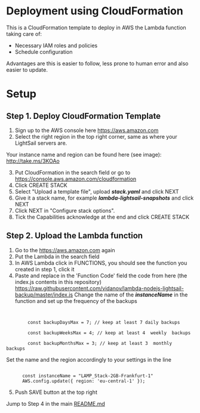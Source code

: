 # Deployment using CloudFormation

This is a CloudFormation template to deploy in AWS the Lambda function taking care of:

- Necessary IAM roles and policies
- Schedule configuration

Advantages are this is easier to follow, less prone to human error and also easier to update.

# Setup

## Step 1. Deploy CloudFormation Template
 1. Sign up to the AWS console here https://aws.amazon.com
 2. Select the right region in the top right corner, same as where your LightSail servers are.

 Your instance name and region can be found here (see image): 
http://take.ms/3KOAo

 3. Put CloudFormation in the search field or go to https://console.aws.amazon.com/cloudformation
 4. Click CREATE STACK
 5. Select "Upload a template file", upload ***stack.yaml*** and click NEXT
 6. Give it a stack name, for example ***lambda-lightsail-snapshots*** and click NEXT
 7. Click NEXT in "Configure stack options".
 8. Tick the Capabilities acknowledge at the end and click CREATE STACK

## Step 2. Upload the Lambda function

 1. Go to the https://aws.amazon.com again
 2. Put the Lambda in the search field
 3. In AWS Lambda click in FUNCTIONS, you should see the function you created in step 1, click it
 4. Paste and replace in the 'Function Code' field the code from here (the index.js contents in this repository)
 https://raw.githubusercontent.com/vidanov/lambda-nodejs-lightsail-backup/master/index.js
 Change the name of the ***instanceName*** in the function and set up the frequency of the backups
 
  <pre><code>
        
        const backupDaysMax = 7; // keep at least 7 daily backups 
        
        const backupWeeksMax = 4; // keep at least 4  weekly  backups
        
        const backupMonthsMax = 3; // keep at least 3  monthly  backups
</code></pre>        

Set the name and the region accordingly to your settings in the line
 <pre><code>
      const instanceName = "LAMP_Stack-2GB-Frankfurt-1"
      AWS.config.update({ region: 'eu-central-1' });
</code></pre>

 5. Push SAVE button at the top right

Jump to Step 4 in the main [README.md](../README.md)
